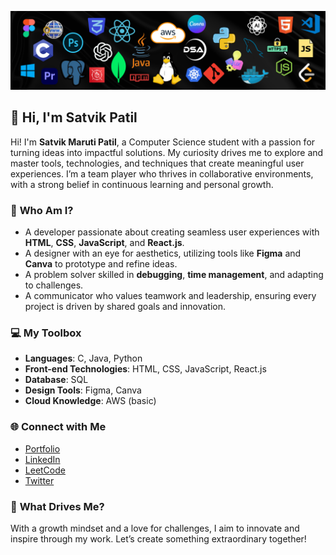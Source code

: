 ![Hi, I'm Satvik Patil](Banner.png)

## 👋 Hi, I'm Satvik Patil  

Hi! I'm **Satvik Maruti Patil**, a Computer Science student with a passion for turning ideas into impactful solutions. My curiosity drives me to explore and master tools, technologies, and techniques that create meaningful user experiences. I’m a team player who thrives in collaborative environments, with a strong belief in continuous learning and personal growth.

### 🌟 **Who Am I?**  
- A developer passionate about creating seamless user experiences with **HTML**, **CSS**, **JavaScript**, and **React.js**.  
- A designer with an eye for aesthetics, utilizing tools like **Figma** and **Canva** to prototype and refine ideas.  
- A problem solver skilled in **debugging**, **time management**, and adapting to challenges.  
- A communicator who values teamwork and leadership, ensuring every project is driven by shared goals and innovation.  

### 💻 **My Toolbox**  
- **Languages**: C, Java, Python  
- **Front-end Technologies**: HTML, CSS, JavaScript, React.js  
- **Database**: SQL  
- **Design Tools**: Figma, Canva  
- **Cloud Knowledge**: AWS (basic)  

### 🌐 **Connect with Me**  
- [Portfolio](https://my-profile-three-omega.vercel.app/)  
- [LinkedIn](https://in/satvikpatil)  
- [LeetCode](https://leetcode.com/u/satvikmpatil/)  
- [Twitter](https://x.com/SatvikMPatil?s=09)  

### 🌱 **What Drives Me?**  
With a growth mindset and a love for challenges, I aim to innovate and inspire through my work. Let’s create something extraordinary together!  
